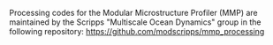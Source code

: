 
Processing codes for the Modular Microstructure Profiler (MMP) are maintained by the Scripps "Multiscale Ocean Dynamics" group in the following repository:
<https://github.com/modscripps/mmp_processing>
